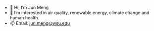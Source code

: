 - 👋 Hi, I’m Jun Meng
- 👀 I’m interested in air quality, renewable energy, climate change and human health. 
- 📫 Email: jun.meng@wsu.edu

<!---
Jun-Meng/Jun-Meng is a ✨ special ✨ repository because its `README.md` (this file) appears on your GitHub profile.
You can click the Preview link to take a look at your changes.
--->
